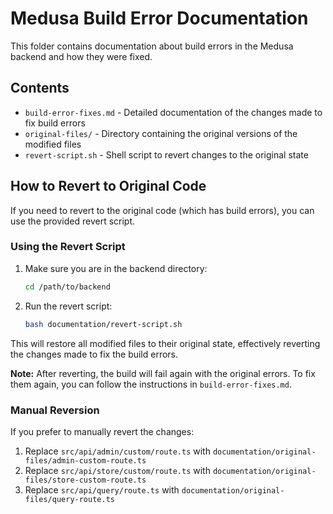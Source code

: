 # Medusa Build Error Documentation

This folder contains documentation about build errors in the Medusa backend and how they were fixed.

## Contents

- `build-error-fixes.md` - Detailed documentation of the changes made to fix build errors
- `original-files/` - Directory containing the original versions of the modified files
- `revert-script.sh` - Shell script to revert changes to the original state

## How to Revert to Original Code

If you need to revert to the original code (which has build errors), you can use the provided revert script.

### Using the Revert Script

1. Make sure you are in the backend directory:
   ```bash
   cd /path/to/backend
   ```

2. Run the revert script:
   ```bash
   bash documentation/revert-script.sh
   ```

This will restore all modified files to their original state, effectively reverting the changes made to fix the build errors.

**Note:** After reverting, the build will fail again with the original errors. To fix them again, you can follow the instructions in `build-error-fixes.md`.

### Manual Reversion

If you prefer to manually revert the changes:

1. Replace `src/api/admin/custom/route.ts` with `documentation/original-files/admin-custom-route.ts`
2. Replace `src/api/store/custom/route.ts` with `documentation/original-files/store-custom-route.ts`
3. Replace `src/api/query/route.ts` with `documentation/original-files/query-route.ts` 